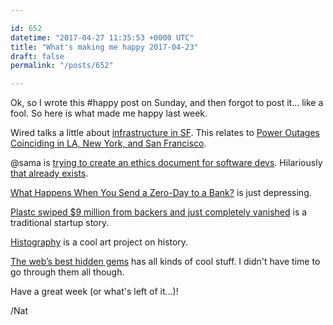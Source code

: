 ```yaml
---

id: 652
datetime: "2017-04-27 11:35:53 +0000 UTC"
title: "What's making me happy 2017-04-23"
draft: false
permalink: "/posts/652"

---
```


Ok, so I wrote this #happy post on Sunday, and then forgot to post it... like a fool. So here is what made me happy last week.

Wired talks a little about [infrastructure in SF](https://www.wired.com/2017/04/san-francisco-kept-moving-massive-poweroutage/). This relates to [Power Outages Coinciding in LA, New York, and San Francisco](https://www.inverse.com/article/30631-lax-sf-ny-power-outages).


@sama is [trying to create an ethics document for software devs](https://qz.com/964159/the-president-of-y-combinator-sam-altman-is-leading-an-effort-to-develop-a-code-of-ethics-for-silicon-valley-in-response-to-president-donald-trump/). Hilariously [that already exists](https://www.acm.org/about-acm/acm-code-of-ethics-and-professional-conduct).

[What Happens When You Send a Zero-Day to a Bank?](https://privacylog.blogspot.com/2017/04/what-happens-when-you-send-zero-day-to.html) is just depressing.

[Plastc swiped $9 million from backers and just completely vanished](https://www.theverge.com/circuitbreaker/2017/4/20/15375842/plastc-bankrupt-campaign-fold-backers) is a traditional startup story.

[Histography](http://www.histography.io/) is a cool art project on history.

[The web’s best hidden gems](http://www.kottke.org/17/04/the-webs-best-hidden-gems) has all kinds of cool stuff. I didn't have time to go through them all though.


Have a great week (or what's left of it...)!

/Nat
